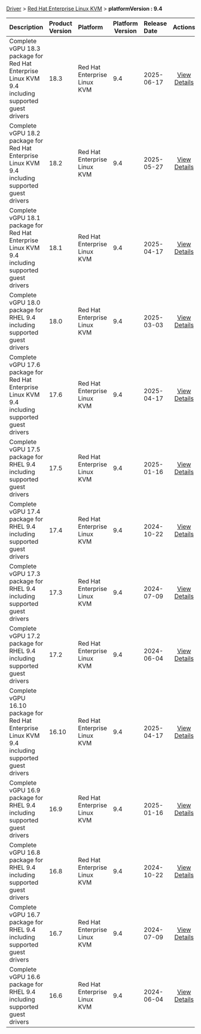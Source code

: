 
[Driver](/README.md)  >  [Red Hat Enterprise Linux KVM](/index/Driver/Red_Hat_Enterprise_Linux_KVM.md)  >  **platformVersion : 9.4**



| Description            | Product Version    | Platform                | Platform Version           | Release Date           |             Actions              |
| ---------------------- | :----------------- | :---------------------- | -------------------------- | :--------------------- | :------------------------------: |
| Complete vGPU 18.3 package for Red Hat Enterprise Linux KVM 9.4 including supported guest drivers | 18.3 | Red Hat Enterprise Linux KVM | 9.4 | 2025-06-17 | [View Details](/details/ca1df2_Complete_vGPU_18.3_package_for_Red_Hat_Enterprise_Linux_KVM_9.4_including_supported_guest_drivers.md) |
| Complete vGPU 18.2 package for Red Hat Enterprise Linux KVM 9.4 including supported guest drivers | 18.2 | Red Hat Enterprise Linux KVM | 9.4 | 2025-05-27 | [View Details](/details/3af1cb_Complete_vGPU_18.2_package_for_Red_Hat_Enterprise_Linux_KVM_9.4_including_supported_guest_drivers.md) |
| Complete vGPU 18.1 package for Red Hat Enterprise Linux KVM 9.4 including supported guest drivers | 18.1 | Red Hat Enterprise Linux KVM | 9.4 | 2025-04-17 | [View Details](/details/c5e5eb_Complete_vGPU_18.1_package_for_Red_Hat_Enterprise_Linux_KVM_9.4_including_supported_guest_drivers.md) |
| Complete vGPU 18.0 package for RHEL 9.4 including supported guest drivers | 18.0 | Red Hat Enterprise Linux KVM | 9.4 | 2025-03-03 | [View Details](/details/e30bcb_Complete_vGPU_18.0_package_for_RHEL_9.4_including_supported_guest_drivers.md) |
| Complete vGPU 17.6 package for Red Hat Enterprise Linux KVM 9.4 including supported guest drivers | 17.6 | Red Hat Enterprise Linux KVM | 9.4 | 2025-04-17 | [View Details](/details/97512f_Complete_vGPU_17.6_package_for_Red_Hat_Enterprise_Linux_KVM_9.4_including_supported_guest_drivers.md) |
| Complete vGPU 17.5 package for RHEL 9.4 including supported guest drivers | 17.5 | Red Hat Enterprise Linux KVM | 9.4 | 2025-01-16 | [View Details](/details/b1be73_Complete_vGPU_17.5_package_for_RHEL_9.4_including_supported_guest_drivers.md) |
| Complete vGPU 17.4 package for RHEL 9.4 including supported guest drivers | 17.4 | Red Hat Enterprise Linux KVM | 9.4 | 2024-10-22 | [View Details](/details/a5dc10_Complete_vGPU_17.4_package_for_RHEL_9.4_including_supported_guest_drivers.md) |
| Complete vGPU 17.3 package for RHEL 9.4 including supported guest drivers | 17.3 | Red Hat Enterprise Linux KVM | 9.4 | 2024-07-09 | [View Details](/details/a8e91e_Complete_vGPU_17.3_package_for_RHEL_9.4_including_supported_guest_drivers.md) |
| Complete vGPU 17.2 package for RHEL 9.4 including supported guest drivers | 17.2 | Red Hat Enterprise Linux KVM | 9.4 | 2024-06-04 | [View Details](/details/e33544_Complete_vGPU_17.2_package_for_RHEL_9.4_including_supported_guest_drivers.md) |
| Complete vGPU 16.10 package for Red Hat Enterprise Linux KVM 9.4 including supported guest drivers | 16.10 | Red Hat Enterprise Linux KVM | 9.4 | 2025-04-17 | [View Details](/details/a3a2e9_Complete_vGPU_16.10_package_for_Red_Hat_Enterprise_Linux_KVM_9.4_including_supported_guest_drivers.md) |
| Complete vGPU 16.9 package for RHEL 9.4 including supported guest drivers | 16.9 | Red Hat Enterprise Linux KVM | 9.4 | 2025-01-16 | [View Details](/details/b0fa15_Complete_vGPU_16.9_package_for_RHEL_9.4_including_supported_guest_drivers.md) |
| Complete vGPU 16.8 package for RHEL 9.4 including supported guest drivers | 16.8 | Red Hat Enterprise Linux KVM | 9.4 | 2024-10-22 | [View Details](/details/f27385_Complete_vGPU_16.8_package_for_RHEL_9.4_including_supported_guest_drivers.md) |
| Complete vGPU 16.7 package for RHEL 9.4 including supported guest drivers | 16.7 | Red Hat Enterprise Linux KVM | 9.4 | 2024-07-09 | [View Details](/details/c0ba7d_Complete_vGPU_16.7_package_for_RHEL_9.4_including_supported_guest_drivers.md) |
| Complete vGPU 16.6 package for RHEL 9.4 including supported guest drivers | 16.6 | Red Hat Enterprise Linux KVM | 9.4 | 2024-06-04 | [View Details](/details/767b05_Complete_vGPU_16.6_package_for_RHEL_9.4_including_supported_guest_drivers.md) |
